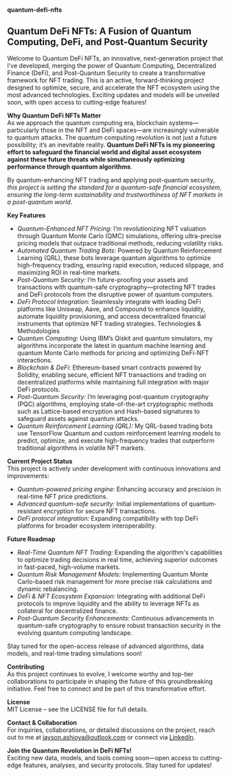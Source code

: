 #### quantum-defi-nfts

## Quantum DeFi NFTs: A Fusion of Quantum Computing, DeFi, and Post-Quantum Security
Welcome to Quantum DeFi NFTs, an innovative, next-generation project that I’ve developed, merging the power of Quantum Computing, Decentralized Finance (DeFi), and Post-Quantum Security to create a transformative framework for NFT trading. This is an active, forward-thinking project designed to optimize, secure, and accelerate the NFT ecosystem using the most advanced technologies. Exciting updates and models will be unveiled soon, with open access to cutting-edge features!

**Why Quantum DeFi NFTs Matter**<br>
As we approach the quantum computing era, blockchain systems—particularly those in the NFT and DeFi spaces—are increasingly vulnerable to quantum attacks. The quantum computing revolution is not just a future possibility; it’s an inevitable reality. **Quantum DeFi NFTs is my pioneering effort to safeguard the financial world and digital asset ecosystem against these future threats while simultaneously optimizing performance through quantum algorithms**.

By quantum-enhancing NFT trading and applying post-quantum security, *this project is setting the standard for a quantum-safe financial ecosystem, ensuring the long-term sustainability and trustworthiness of NFT markets in a post-quantum world*.

**Key Features**<br>
- *Quantum-Enhanced NFT Pricing:* I’m revolutionizing NFT valuation through Quantum Monte Carlo (QMC) simulations, offering ultra-precise pricing models that outpace traditional methods, reducing volatility risks. <br>
- *Automated Quantum Trading Bots:* Powered by Quantum Reinforcement Learning (QRL), these bots leverage quantum algorithms to optimize high-frequency trading, ensuring rapid execution, reduced slippage, and maximizing ROI in real-time markets.<br>
- *Post-Quantum Security:* I’m future-proofing your assets and transactions with quantum-safe cryptography—protecting NFT trades and DeFi protocols from the disruptive power of quantum computers.<br>
- *DeFi Protocol Integration:* Seamlessly integrate with leading DeFi platforms like Uniswap, Aave, and Compound to enhance liquidity, automate liquidity provisioning, and access decentralized financial instruments that optimize NFT trading strategies.
Technologies & Methodologies<br>
- *Quantum Computing:* Using IBM’s Qiskit and quantum simulators, my algorithms incorporate the latest in quantum machine learning and quantum Monte Carlo methods for pricing and optimizing DeFi-NFT interactions.<br>
- *Blockchain & DeFi:* Ethereum-based smart contracts powered by Solidity, enabling secure, efficient NFT transactions and trading on decentralized platforms while maintaining full integration with major DeFi protocols.<br>
- *Post-Quantum Security:* I’m leveraging post-quantum cryptography (PQC) algorithms, employing state-of-the-art cryptographic methods such as Lattice-based encryption and Hash-based signatures to safeguard assets against quantum attacks.<br>
- *Quantum Reinforcement Learning (QRL):* My QRL-based trading bots use TensorFlow Quantum and custom reinforcement learning models to predict, optimize, and execute high-frequency trades that outperform traditional algorithms in volatile NFT markets.<br>

**Current Project Status**<br>
This project is actively under development with continuous innovations and improvements:
- *Quantum-powered pricing engine:* Enhancing accuracy and precision in real-time NFT price predictions.<br>
- *Advanced quantum-safe security:* Initial implementations of quantum-resistant encryption for secure NFT transactions.<br>
- *DeFi protocol integration:* Expanding compatibility with top DeFi platforms for broader ecosystem interoperability.<br>

**Future Roadmap**<br>
- *Real-Time Quantum NFT Trading:* Expanding the algorithm's capabilities to optimize trading decisions in real time, achieving superior outcomes in fast-paced, high-volume markets.<br>
- *Quantum Risk Management Models:* Implementing Quantum Monte Carlo-based risk management for more precise risk calculations and dynamic rebalancing.<br>
- *DeFi & NFT Ecosystem Expansion:* Integrating with additional DeFi protocols to improve liquidity and the ability to leverage NFTs as collateral for decentralized finance.<br>
- *Post-Quantum Security Enhancements:* Continuous advancements in quantum-safe cryptography to ensure robust transaction security in the evolving quantum computing landscape.<br>

Stay tuned for the open-access release of advanced algorithms, data models, and real-time trading simulations soon!

**Contributing**<br>
As this project continues to evolve, I welcome worthy and top-tier collaborations to participate in shaping the future of this groundbreaking initiative. Feel free to connect and be part of this transformative effort.<br>

**License**<br>
MIT License – see the LICENSE file for full details.

**Contact & Collaboration**<br>
For inquiries, collaborations, or detailed discussions on the project, reach out to me at jayson.ashioya@outlook.com or connect via [LinkedIn](https://www.linkedin.com/in/jayson-ashioya-c-082814176/).

**Join the Quantum Revolution in DeFi NFTs!** <br>
Exciting new data, models, and tools coming soon—open access to cutting-edge features, analyses, and security protocols. Stay tuned for updates!
